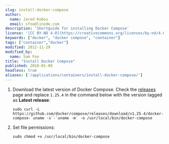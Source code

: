 ```yaml
---
slug: install-docker-compose
author:
  name: Jared Kobos
  email: sfoo@linode.com
description: 'Shortguide for installing Docker Compose'
license: '[CC BY-ND 4.0](https://creativecommons.org/licenses/by-nd/4.0)'
keywords: ["docker", "docker compose", "container"]
tags: ["container","docker"]
modified: 2012-11-29
modified_by:
  name: Sam Foo
title: "Install Docker Compose"
published: 2018-01-08
headless: true
aliases: ['/applications/containers/install-docker-compose/']
---
```


<!--- Installation instructions for Docker Compose -->

1. Download the latest version of Docker Compose. Check the [releases](https://github.com/docker/compose/releases) page and replace `1.25.4` in the command below with the version tagged as **Latest release**:

    ```command
    sudo curl -L https://github.com/docker/compose/releases/download/v1.25.4/docker-compose-`uname -s`-`uname -m` -o /usr/local/bin/docker-compose
    ```

1. Set file permissions:

    ```command
    sudo chmod +x /usr/local/bin/docker-compose
    ```
